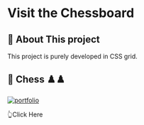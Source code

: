 # Visit the Chessboard 
## 🚀 About This project
This project is purely developed in CSS grid.

## 🔗 Chess ♟️♟️
[![portfolio](https://img.shields.io/badge/Chess-000000?style=for-the-badge&logo=Microsoft&logoColor=white)](https://rancho2002.github.io/chess-board/) 

👆Click Here


